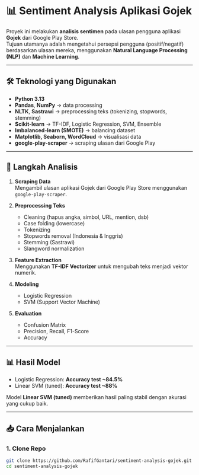 # 📊 Sentiment Analysis Aplikasi Gojek

Proyek ini melakukan **analisis sentimen** pada ulasan pengguna aplikasi **Gojek** dari Google Play Store.  
Tujuan utamanya adalah mengetahui persepsi pengguna (positif/negatif) berdasarkan ulasan mereka, menggunakan **Natural Language Processing (NLP)** dan **Machine Learning**.

---

## 🛠️ Teknologi yang Digunakan
- **Python 3.13**
- **Pandas**, **NumPy** → data processing
- **NLTK**, **Sastrawi** → preprocessing teks (tokenizing, stopwords, stemming)
- **Scikit-learn** → TF-IDF, Logistic Regression, SVM, Ensemble
- **Imbalanced-learn (SMOTE)** → balancing dataset
- **Matplotlib, Seaborn, WordCloud** → visualisasi data
- **google-play-scraper** → scraping ulasan dari Google Play

---

## 📑 Langkah Analisis
1. **Scraping Data**  
   Mengambil ulasan aplikasi Gojek dari Google Play Store menggunakan `google-play-scraper`.

2. **Preprocessing Teks**  
   - Cleaning (hapus angka, simbol, URL, mention, dsb)  
   - Case folding (lowercase)  
   - Tokenizing  
   - Stopwords removal (Indonesia & Inggris)  
   - Stemming (Sastrawi)  
   - Slangword normalization  

3. **Feature Extraction**  
   Menggunakan **TF-IDF Vectorizer** untuk mengubah teks menjadi vektor numerik.

4. **Modeling**  
   - Logistic Regression  
   - SVM (Support Vector Machine)

5. **Evaluation**  
   - Confusion Matrix  
   - Precision, Recall, F1-Score  
   - Accuracy

---

## 📊 Hasil Model
- Logistic Regression: **Accuracy test ~84.5%**
- Linear SVM (tuned): **Accuracy test ~88%**

Model **Linear SVM (tuned)** memberikan hasil paling stabil dengan akurasi yang cukup baik.

---

## 📥 Cara Menjalankan

### 1. Clone Repo
```bash
git clone https://github.com/RafifGantari/sentiment-analysis-gojek.git
cd sentiment-analysis-gojek
